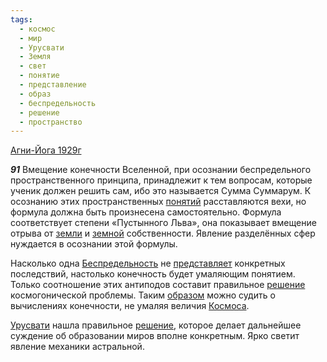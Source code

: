 ```yaml
---
tags:
  - космос
  - мир
  - Урусвати
  - Земля
  - свет
  - понятие
  - представление
  - образ
  - беспредельность
  - решение
  - пространство
---
```


[Агни-Йога 1929г](https://127.0.0.1:4002/agni/1929)

___91___
Вмещение конечности Вселенной, при осознании беспредельного пространственного принципа, принадлежит к тем вопросам, которые ученик должен решить сам, ибо это называется Сумма Суммарум. К осознанию этих пространственных [понятий](../../../tags/#[понятие](../../../tags/#понятие)) расставляются вехи, но формула должна быть произнесена самостоятельно. Формула соответствует степени «Пустынного Льва», она показывает вмещение отрыва от [земли](../../../tags/#Земля) и [земной](../../../tags/#Земля) собственности. Явление разделённых сфер нуждается в осознании этой формулы.   

Насколько одна [Беспредельность](../../../tags/#беспредельность) не [представляет](../../../tags/#представление) конкретных последствий, настолько конечность будет умаляющим понятием. Только соотношение этих антиподов составит правильное [решение](../../../tags/#решение) космогонической проблемы. Таким [образом](../../../tags/#[образ](../../../tags/#образ)) можно судить о вычислениях конечности, не умаляя величия [Космоса](../../../tags/#космос).   

[Урусвати](../../../tags/#Урусвати) нашла правильное [решение](../../../tags/#решение), которое делает дальнейшее cуждение об образовании миров вполне конкретным. Ярко светит явление механики астральной.